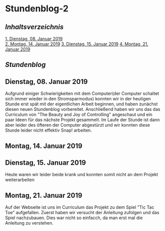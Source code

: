 # Stundenblog-2

## *Inhaltsverzeichnis* 

[1.   Dienstag, 08. Januar 2019](#1)  
[2.   Montag, 14. Januar 2019](#2)
[3.   Dienstag, 15. Januar 2019](#3)
[4.   Montag, 21. Januar 2019](#4)

## *Stundenblog*

## <a name="1"></a> Dienstag, 08. Januar 2019

Aufgrund einiger Schwierigkeiten mit dem Computer(der Computer schaltet sich immer wieder in den Stromsparmodus) konnten wir in
der heutigen Stunde erst spät mit der eigentlichen Arbeit beginnen, und haben zunächst diesen neuen Stundenblog vorbereitet.
Anschließend haben wir uns das das Curriculum von "The Beauty and Joy of Controlling" angeschaut und ein paar Ideen für das nächste Projekt gesammelt. Im Laufe der Stunde ist dann aber leider des öfteren der Computer abgestürzt und wir konnten diese Stunde leider nicht effektiv Snap! arbeiten.

 
## <a name="2"></a> Montag, 14. Januar 2019


## <a name="3"></a> Dienstag, 15. Januar 2019
Heute waren wir leider beide krank und konnten somit nicht an dem Projekt weiterarbeiten


## <a name="4"></a> Montag, 21. Januar 2019
Auf der Webseite ist uns im Curriculum das Projekt zu dem Spiel "Tic Tac Toe" aufgefallen. Zuerst haben wir versucht der Anleitung zufolgen und das Spiel nachzubauen. Dies war nicht so einfacch, da man erst mal die Anleitung zu verstehen.
